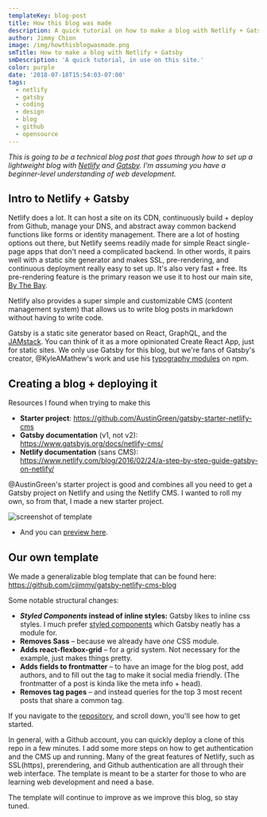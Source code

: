 ```yaml
---
templateKey: blog-post
title: How this blog was made
description: A quick tutorial on how to make a blog with Netlify + Gatsby
author: Jimmy Chion
image: /img/howthisblogwasmade.png
smTitle: How to make a blog with Netlify + Gatsby
smDescription: 'A quick tutorial, in use on this site.'
color: purple
date: '2018-07-18T15:54:03-07:00'
tags:
  - netlify
  - gatsby
  - coding
  - design
  - blog
  - github
  - opensource
---
```

_This is going to be a technical blog post that goes through how to set up a lightweight blog with [Netlify](https://www.netlify.com/) and [Gatsby](https://www.gatsbyjs.org/). I'm assuming you have a beginner-level understanding of web development._

## Intro to Netlify + Gatsby

Netlify does a lot. It can host a site on its CDN, continuously build + deploy from Github, manage your DNS, and abstract away common backend functions like forms or identity management. There are a lot of hosting options out there, but Netlify seems readily made for simple React single-page apps that don't need a complicated backend. In other words, it pairs well with a static site generator and makes SSL, pre-rendering, and continuous deployment really easy to set up. It's also very fast + free. Its pre-rendering feature is the primary reason we use it to host our main site, [By The Bay](https://www.bythebay.cool/).

Netlify also provides a super simple and customizable CMS (content management system) that allows us to write blog posts in markdown without having to write code.

Gatsby is a static site generator based on React, GraphQL, and the [JAMstack](https://jamstack.org/). You can think of it as a more opinionated Create React App, just for static sites. We only use Gatsby for this blog, but we're fans of Gatsby's creator, @KyleAMathew's work and use his [typography modules](https://github.com/KyleAMathews/typefaces) on npm.

## Creating a blog + deploying it

Resources I found when trying to make this

* **Starter project**: <https://github.com/AustinGreen/gatsby-starter-netlify-cms>
* **Gatsby documentation** (v1, not v2): <https://www.gatsbyjs.org/docs/netlify-cms/>
* **Netlify documentation** (sans CMS): <https://www.netlify.com/blog/2016/02/24/a-step-by-step-guide-gatsby-on-netlify/>

@AustinGreen's starter project is good and combines all you need to get a Gatsby project on Netlify and using the Netlify CMS. I wanted to roll my own, so from that, I made a new starter project.

![screenshot of template](/img/preview.png)

* And you can [preview here](https://gatsby-netlify-cms-blog.netlify.com/).

## Our own template

We made a generalizable blog template that can be found here: <https://github.com/cjimmy/gatsby-netlify-cms-blog>


Some notable structural changes:

* **_Styled Components_ instead of inline styles:** Gatsby likes to inline css styles. I much prefer [styled components](https://www.styled-components.com/) which Gatsby neatly has a module for.
* **Removes Sass** – because we already have _one_ CSS module.
* **Adds react-flexbox-grid** – for a grid system. Not necessary for the example, just makes things pretty.
* **Adds fields to frontmatter** – to have an image for the blog post, add authors, and to fill out the <head> tag to make it social media friendly. (The frontmatter of a post is kinda like the meta info + head).
* **Removes tag pages** – and instead queries for the top 3 most recent posts that share a common tag.

If you navigate to the [repository](https://github.com/cjimmy/gatsby-netlify-cms-blog), and scroll down, you'll see how to get started.

In general, with a Github account, you can quickly deploy a clone of this repo in a few minutes. I add some more steps on how to get authentication and the CMS up and running. Many of the great features of Netlify, such as SSL(https), prerendering, and Github authentication are all through their web interface. The template is meant to be a starter for those to who are learning web development and need a base.

The template will continue to improve as we improve this blog, so stay tuned.

